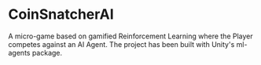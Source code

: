 # CoinSnatcherAI
A micro-game based on gamified Reinforcement Learning where the Player competes against an AI Agent. The project has been built with Unity's ml-agents package.
